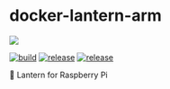 docker-lantern-arm
==================

[![](https://getlantern.org/static/images/logo.png)](https://getlantern.org/)

[![build](https://travis-ci.org/EasyPi/docker-lantern-arm.svg?branch=master)](https://travis-ci.org/EasyPi/docker-lantern-arm)
[![release](https://img.shields.io/github/release/EasyPi/docker-lantern-arm.svg)](https://github.com/EasyPi/docker-lantern-arm/releases/latest)
[![release](https://img.shields.io/github/release/getlantern/lantern.svg)](https://github.com/getlantern/lantern/releases/latest)

:flashlight: Lantern for Raspberry Pi
